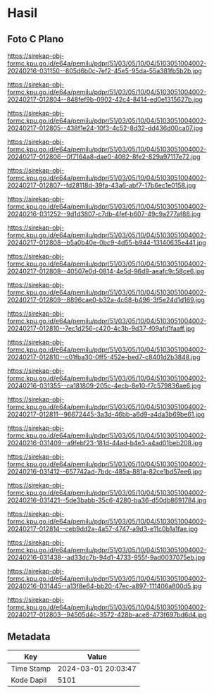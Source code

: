 # Hasil

## Foto C Plano

https://sirekap-obj-formc.kpu.go.id/e64a/pemilu/pdpr/51/03/05/10/04/5103051004002-20240216-031150--805d6b0c-7ef2-45e5-95da-55a381fb5b2b.jpg

https://sirekap-obj-formc.kpu.go.id/e64a/pemilu/pdpr/51/03/05/10/04/5103051004002-20240217-012804--848fef9b-0902-42c4-8414-ed0e1315627b.jpg

https://sirekap-obj-formc.kpu.go.id/e64a/pemilu/pdpr/51/03/05/10/04/5103051004002-20240217-012805--438f1e24-10f3-4c52-8d32-dd436d00ca07.jpg

https://sirekap-obj-formc.kpu.go.id/e64a/pemilu/pdpr/51/03/05/10/04/5103051004002-20240217-012806--0f7164a8-dae0-4082-8fe2-829a97117e72.jpg

https://sirekap-obj-formc.kpu.go.id/e64a/pemilu/pdpr/51/03/05/10/04/5103051004002-20240217-012807--fd28118d-39fa-43a6-abf7-17b6ec1e0158.jpg

https://sirekap-obj-formc.kpu.go.id/e64a/pemilu/pdpr/51/03/05/10/04/5103051004002-20240216-031252--9d1d3807-c7db-4fef-b607-49c9a277af88.jpg

https://sirekap-obj-formc.kpu.go.id/e64a/pemilu/pdpr/51/03/05/10/04/5103051004002-20240217-012808--b5a0b40e-0bc9-4d55-b944-13140635e441.jpg

https://sirekap-obj-formc.kpu.go.id/e64a/pemilu/pdpr/51/03/05/10/04/5103051004002-20240217-012808--40507e0d-0814-4e5d-96d9-aeafc9c58ce6.jpg

https://sirekap-obj-formc.kpu.go.id/e64a/pemilu/pdpr/51/03/05/10/04/5103051004002-20240217-012809--8896cae0-b32a-4c68-b496-3f5e24d1d169.jpg

https://sirekap-obj-formc.kpu.go.id/e64a/pemilu/pdpr/51/03/05/10/04/5103051004002-20240217-012810--7ec1d256-c420-4c3b-9d37-f09afd1faaff.jpg

https://sirekap-obj-formc.kpu.go.id/e64a/pemilu/pdpr/51/03/05/10/04/5103051004002-20240217-012810--c01fba30-0ff5-452e-bed7-c8401d2b3848.jpg

https://sirekap-obj-formc.kpu.go.id/e64a/pemilu/pdpr/51/03/05/10/04/5103051004002-20240216-031355--ca181809-205c-4ecb-8e10-f7c579836ae6.jpg

https://sirekap-obj-formc.kpu.go.id/e64a/pemilu/pdpr/51/03/05/10/04/5103051004002-20240217-012811--96672445-3a3d-46bb-a6d9-a4da3b69be61.jpg

https://sirekap-obj-formc.kpu.go.id/e64a/pemilu/pdpr/51/03/05/10/04/5103051004002-20240216-031409--a9febf23-181d-44ad-b4e3-a4ad01beb208.jpg

https://sirekap-obj-formc.kpu.go.id/e64a/pemilu/pdpr/51/03/05/10/04/5103051004002-20240216-031412--657742ad-7bdc-485a-881a-82ce1bd57ee6.jpg

https://sirekap-obj-formc.kpu.go.id/e64a/pemilu/pdpr/51/03/05/10/04/5103051004002-20240216-031421--5de3babb-35c6-4280-ba36-d50db8691784.jpg

https://sirekap-obj-formc.kpu.go.id/e64a/pemilu/pdpr/51/03/05/10/04/5103051004002-20240217-012814--ceb9dd2a-4a57-4747-a9d3-e11c0b1a1fae.jpg

https://sirekap-obj-formc.kpu.go.id/e64a/pemilu/pdpr/51/03/05/10/04/5103051004002-20240216-031438--ad33dc7b-94d1-4733-955f-9ad0037075eb.jpg

https://sirekap-obj-formc.kpu.go.id/e64a/pemilu/pdpr/51/03/05/10/04/5103051004002-20240216-031445--a13f8e64-bb20-47ec-a897-111406a800d5.jpg

https://sirekap-obj-formc.kpu.go.id/e64a/pemilu/pdpr/51/03/05/10/04/5103051004002-20240217-012803--94505d4c-3572-428b-ace8-473f697bd6d4.jpg


## Metadata

| Key        | Value               |
| ---------- | ------------------- |
| Time Stamp | 2024-03-01 20:03:47 |
| Kode Dapil | 5101                |



